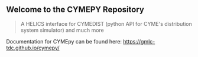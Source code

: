 ﻿## Welcome to the CYMEPY Repository

> A HELICS interface for CYMEDIST (python API for CYME's distribution system simulator) and much more

Documentation for CYMEpy can be found here: https://gmlc-tdc.github.io/cymepy/
